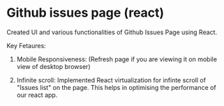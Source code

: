 # Github issues page (react)

Created UI and various functionalities of Github Issues Page using React.

Key Fetaures:
1. Mobile Responsiveness: (Refresh page if you are viewing it on mobile view of desktop browser)

2. Infinite scroll: Implemented React virtualization for infinte scroll of "Issues list" on the page. This helps in optimising the performance of our react app.
